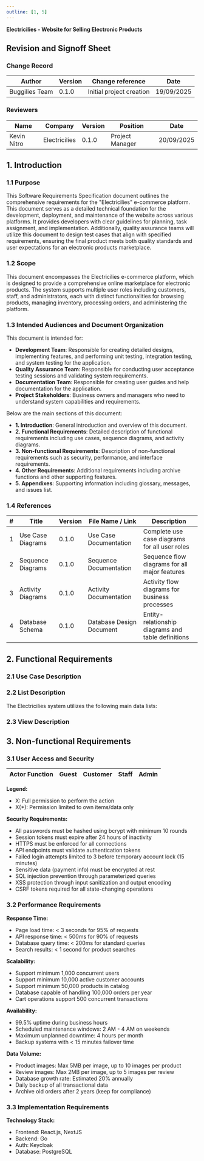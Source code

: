 ```yaml
---
outline: [1, 5]
---
```


**Electricilies - Website for Selling Electronic Products**

## Revision and Signoff Sheet

### Change Record

| Author         | Version | Change reference         | Date       |
| -------------- | ------- | ------------------------ | ---------- |
| Buggilies Team | 0.1.0   | Initial project creation | 19/09/2025 |

### Reviewers

| Name        | Company       | Version | Position        | Date       |
| ----------- | ------------- | ------- | --------------- | ---------- |
| Kevin Nitro | Electricilies | 0.1.0   | Project Manager | 20/09/2025 |

## 1. Introduction

### 1.1 Purpose

This Software Requirements Specification document outlines the comprehensive requirements for the "Electricilies" e-commerce platform. This document serves as a detailed technical foundation for the development, deployment, and maintenance of the website across various platforms. It provides developers with clear guidelines for planning, task assignment, and implementation. Additionally, quality assurance teams will utilize this document to design test cases that align with specified requirements, ensuring the final product meets both quality standards and user expectations for an electronic products marketplace.

### 1.2 Scope

This document encompasses the Electricilies e-commerce platform, which is designed to provide a comprehensive online marketplace for electronic products. The system supports multiple user roles including customers, staff, and administrators, each with distinct functionalities for browsing products, managing inventory, processing orders, and administering the platform.

### 1.3 Intended Audiences and Document Organization

This document is intended for:

- **Development Team**: Responsible for creating detailed designs, implementing features, and performing unit testing, integration testing, and system testing for the application.
- **Quality Assurance Team**: Responsible for conducting user acceptance testing sessions and validating system requirements.
- **Documentation Team**: Responsible for creating user guides and help documentation for the application.
- **Project Stakeholders**: Business owners and managers who need to understand system capabilities and requirements.

Below are the main sections of this document:

- **1. Introduction**: General introduction and overview of this document.
- **2. Functional Requirements**: Detailed description of functional requirements including use cases, sequence diagrams, and activity diagrams.
- **3. Non-functional Requirements**: Description of non-functional requirements such as security, performance, and interface requirements.
- **4. Other Requirements**: Additional requirements including archive functions and other supporting features.
- **5. Appendixes**: Supporting information including glossary, messages, and issues list.

### 1.4 References

| #   | Title             | Version | File Name / Link         | Description                                        |
| --- | ----------------- | ------- | ------------------------ | -------------------------------------------------- |
| 1   | Use Case Diagrams | 0.1.0   | Use Case Documentation   | Complete use case diagrams for all user roles      |
| 2   | Sequence Diagrams | 0.1.0   | Sequence Documentation   | Sequence flow diagrams for all major features      |
| 3   | Activity Diagrams | 0.1.0   | Activity Documentation   | Activity flow diagrams for business processes      |
| 4   | Database Schema   | 0.1.0   | Database Design Document | Entity-relationship diagrams and table definitions |

## 2. Functional Requirements

### 2.1 Use Case Description

### 2.2 List Description

The Electricilies system utilizes the following main data lists:

### 2.3 View Description

## 3. Non-functional Requirements

### 3.1 User Access and Security

| Actor Function | Guest | Customer | Staff | Admin |
| -------------- | :---: | :------: | :---: | :---: |

**Legend:**

- X: Full permission to perform the action
- X(\*): Permission limited to own items/data only

**Security Requirements:**

- All passwords must be hashed using bcrypt with minimum 10 rounds
- Session tokens must expire after 24 hours of inactivity
- HTTPS must be enforced for all connections
- API endpoints must validate authentication tokens
- Failed login attempts limited to 3 before temporary account lock (15 minutes)
- Sensitive data (payment info) must be encrypted at rest
- SQL injection prevention through parameterized queries
- XSS protection through input sanitization and output encoding
- CSRF tokens required for all state-changing operations

### 3.2 Performance Requirements

**Response Time:**

- Page load time: < 3 seconds for 95% of requests
- API response time: < 500ms for 90% of requests
- Database query time: < 200ms for standard queries
- Search results: < 1 second for product searches

**Scalability:**

- Support minimum 1,000 concurrent users
- Support minimum 10,000 active customer accounts
- Support minimum 50,000 products in catalog
- Database capable of handling 100,000 orders per year
- Cart operations support 500 concurrent transactions

**Availability:**

- 99.5% uptime during business hours
- Scheduled maintenance windows: 2 AM - 4 AM on weekends
- Maximum unplanned downtime: 4 hours per month
- Backup systems with < 15 minutes failover time

**Data Volume:**

- Product images: Max 5MB per image, up to 10 images per product
- Review images: Max 2MB per image, up to 5 images per review
- Database growth rate: Estimated 20% annually
- Daily backup of all transactional data
- Archive old orders after 2 years (keep for compliance)

### 3.3 Implementation Requirements

**Technology Stack:**

- Frontend: React.js, NextJS
- Backend: Go
- Auth: Keycloak
- Database: PostgreSQL

